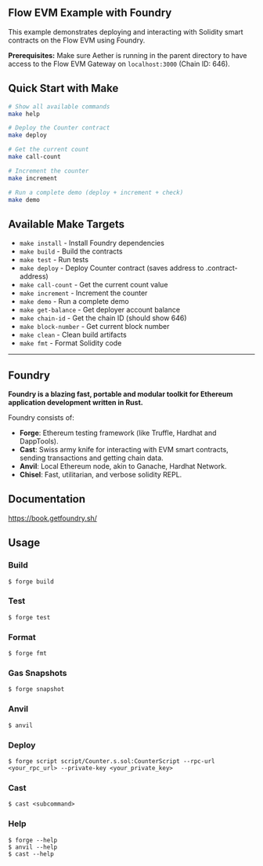 ## Flow EVM Example with Foundry

This example demonstrates deploying and interacting with Solidity smart contracts on the Flow EVM using Foundry.

**Prerequisites:** Make sure Aether is running in the parent directory to have access to the Flow EVM Gateway on `localhost:3000` (Chain ID: 646).

## Quick Start with Make

```bash
# Show all available commands
make help

# Deploy the Counter contract
make deploy

# Get the current count
make call-count

# Increment the counter
make increment

# Run a complete demo (deploy + increment + check)
make demo
```

## Available Make Targets

- `make install` - Install Foundry dependencies
- `make build` - Build the contracts
- `make test` - Run tests
- `make deploy` - Deploy Counter contract (saves address to .contract-address)
- `make call-count` - Get the current count value
- `make increment` - Increment the counter
- `make demo` - Run a complete demo
- `make get-balance` - Get deployer account balance
- `make chain-id` - Get the chain ID (should show 646)
- `make block-number` - Get current block number
- `make clean` - Clean build artifacts
- `make fmt` - Format Solidity code

---

## Foundry

**Foundry is a blazing fast, portable and modular toolkit for Ethereum application development written in Rust.**

Foundry consists of:

-   **Forge**: Ethereum testing framework (like Truffle, Hardhat and DappTools).
-   **Cast**: Swiss army knife for interacting with EVM smart contracts, sending transactions and getting chain data.
-   **Anvil**: Local Ethereum node, akin to Ganache, Hardhat Network.
-   **Chisel**: Fast, utilitarian, and verbose solidity REPL.

## Documentation

https://book.getfoundry.sh/

## Usage

### Build

```shell
$ forge build
```

### Test

```shell
$ forge test
```

### Format

```shell
$ forge fmt
```

### Gas Snapshots

```shell
$ forge snapshot
```

### Anvil

```shell
$ anvil
```

### Deploy

```shell
$ forge script script/Counter.s.sol:CounterScript --rpc-url <your_rpc_url> --private-key <your_private_key>
```

### Cast

```shell
$ cast <subcommand>
```

### Help

```shell
$ forge --help
$ anvil --help
$ cast --help
```
